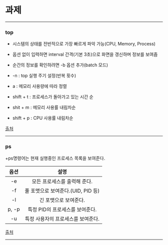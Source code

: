 # 과제
***********
### top
+ 시스템의 상태를 전반적으로 가장 빠르게 파악 가능(CPU, Memory, Process)

+ 옵션 없이 입력하면 interval 간격(기본 3초)으로 화면을 갱신하며 정보를 보여줌

+ 순간의 정보를 확인하려면 -b 옵션 추가(batch 모드)

+ -n : top 실행 주기 설정(반복 횟수)

+ a : 메모리 사용량에 따라 정렬

+ shift + t : 프로세스가 돌아가고 있는 시간 순

+ shit + m : 메모리 사용률 내림차순

+ shift + p : CPU 사용률 내림차순

[출처](https://zzsza.github.io/development/2018/07/18/linux-top/)
*****************
### ps
+ps명령어는 현재 실행중인 프로세스 목록을 보여준다.

|옵션|설명|
|:---:|:---:|
|-e| 모든 프로세스를 출력해 준다.|
|-f| 풀 포맷으로 보여준다.(UID, PID 등)|
|-l| 긴 포맷으로 보여준다.|
|p, -p| 특정 PID의 프로세스를 보여준다.|
|-u | 특정 사용자의 프로세스를 보여준다.|

[출처](https://arer.tistory.com/150)
******

